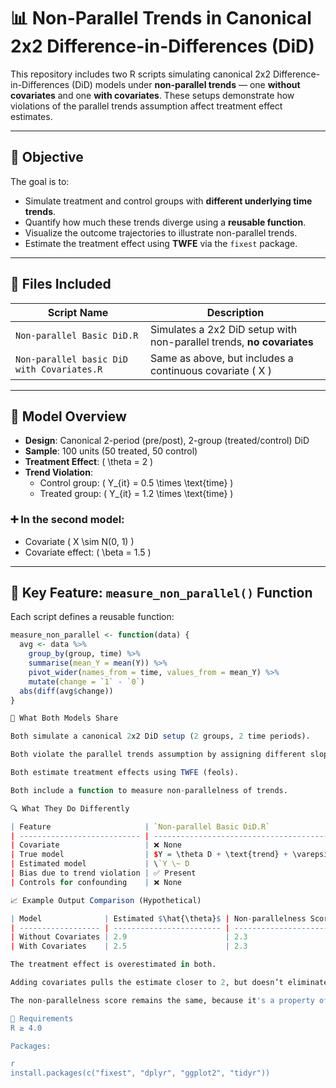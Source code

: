 
# 📊 Non-Parallel Trends in Canonical 2x2 Difference-in-Differences (DiD)

This repository includes two R scripts simulating canonical 2x2 Difference-in-Differences (DiD) models under **non-parallel trends** — one **without covariates** and one **with covariates**. These setups demonstrate how violations of the parallel trends assumption affect treatment effect estimates.

---

## 🎯 Objective

The goal is to:
- Simulate treatment and control groups with **different underlying time trends**.
- Quantify how much these trends diverge using a **reusable function**.
- Visualize the outcome trajectories to illustrate non-parallel trends.
- Estimate the treatment effect using **TWFE** via the `fixest` package.

---

## 📁 Files Included

| Script Name                                      | Description                                    |
|--------------------------------------------------|------------------------------------------------|
| `Non-parallel Basic DiD.R`                       | Simulates a 2x2 DiD setup with non-parallel trends, **no covariates** |
| `Non-parallel basic DiD with Covariates.R`       | Same as above, but includes a continuous covariate \( X \) |

---

## 🧪 Model Overview

- **Design**: Canonical 2-period (pre/post), 2-group (treated/control) DiD
- **Sample**: 100 units (50 treated, 50 control)
- **Treatment Effect**: \( \theta = 2 \)
- **Trend Violation**:
  - Control group: \( Y_{it} = 0.5 \times \text{time} \)
  - Treated group: \( Y_{it} = 1.2 \times \text{time} \)

### ➕ In the second model:
- Covariate \( X \sim N(0, 1) \)
- Covariate effect: \( \beta = 1.5 \)

---

## 🔧 Key Feature: `measure_non_parallel()` Function

Each script defines a reusable function:

```r
measure_non_parallel <- function(data) {
  avg <- data %>%
    group_by(group, time) %>%
    summarise(mean_Y = mean(Y)) %>%
    pivot_wider(names_from = time, values_from = mean_Y) %>%
    mutate(change = `1` - `0`)
  abs(diff(avg$change))
}

🎯 What Both Models Share

Both simulate a canonical 2x2 DiD setup (2 groups, 2 time periods).

Both violate the parallel trends assumption by assigning different slopes to treated and control groups.

Both estimate treatment effects using TWFE (feols).

Both include a function to measure non-parallelness of trends.

🔍 What They Do Differently

| Feature                     | `Non-parallel Basic DiD.R`                  | `Non-parallel DiD with Covariates.R`                  |              |             |
| --------------------------- | ------------------------------------------- | ----------------------------------------------------- | ------------ | ----------- |
| Covariate                   | ❌ None                                      | ✅ One covariate (`X ~ N(0, 1)`) included              |              |             |
| True model                  | $Y = \theta D + \text{trend} + \varepsilon$ | $Y = \theta D + \beta X + \text{trend} + \varepsilon$ |              |             |
| Estimated model             | \`Y \~ D                                    | id + time\`                                           | \`Y \~ D + X | id + time\` |
| Bias due to trend violation | ✅ Present                                   | ✅ Present (but **may be smaller**)                    |              |             |
| Controls for confounding    | ❌ None                                      | ✅ Partially controlled via `X`                        |              |             |

📈 Example Output Comparison (Hypothetical)

| Model              | Estimated $\hat{\theta}$ | Non-parallelness Score |
| ------------------ | ------------------------ | ---------------------- |
| Without Covariates | 2.9                      | 2.3                    |
| With Covariates    | 2.5                      | 2.3                    |

The treatment effect is overestimated in both.

Adding covariates pulls the estimate closer to 2, but doesn’t eliminate the bias.

The non-parallelness score remains the same, because it's a property of the data-generating trend, not the covariate.

🧰 Requirements
R ≥ 4.0

Packages:

r
install.packages(c("fixest", "dplyr", "ggplot2", "tidyr"))
